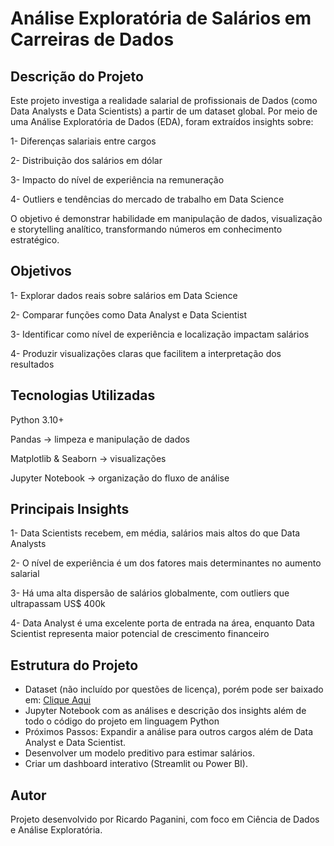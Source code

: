 # **Análise Exploratória de Salários em Carreiras de Dados**

## **Descrição do Projeto**

Este projeto investiga a realidade salarial de profissionais de Dados (como Data Analysts e Data Scientists) a partir de um dataset global.
Por meio de uma Análise Exploratória de Dados (EDA), foram extraídos insights sobre:

1- Diferenças salariais entre cargos

2- Distribuição dos salários em dólar

3- Impacto do nível de experiência na remuneração

4- Outliers e tendências do mercado de trabalho em Data Science

O objetivo é demonstrar habilidade em manipulação de dados, visualização e storytelling analítico, transformando números em conhecimento estratégico.

## **Objetivos**

1- Explorar dados reais sobre salários em Data Science

2- Comparar funções como Data Analyst e Data Scientist

3- Identificar como nível de experiência e localização impactam salários

4- Produzir visualizações claras que facilitem a interpretação dos resultados

## **Tecnologias Utilizadas**

Python 3.10+

Pandas → limpeza e manipulação de dados

Matplotlib & Seaborn → visualizações

Jupyter Notebook → organização do fluxo de análise

## **Principais Insights**

1- Data Scientists recebem, em média, salários mais altos do que Data Analysts

2- O nível de experiência é um dos fatores mais determinantes no aumento salarial

3- Há uma alta dispersão de salários globalmente, com outliers que ultrapassam US$ 400k

4- Data Analyst é uma excelente porta de entrada na área, enquanto Data Scientist representa maior potencial de crescimento financeiro

## **Estrutura do Projeto**

- Dataset (não incluído por questões de licença), porém pode ser baixado em: [Clique Aqui](https://www.kaggle.com/datasets/hummaamqaasim/jobs-in-data?resource=download)
- Jupyter Notebook com as análises e descrição dos insights além de todo o código do projeto em linguagem Python
- Próximos Passos: Expandir a análise para outros cargos além de Data Analyst e Data Scientist.
- Desenvolver um modelo preditivo para estimar salários.
- Criar um dashboard interativo (Streamlit ou Power BI).

## **Autor**

Projeto desenvolvido por Ricardo Paganini, com foco em Ciência de Dados e Análise Exploratória.
